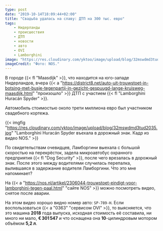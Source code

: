 ```yaml
---
type: post
date: "2019-10-14T18:09:44+02:00"
title: "Свадьба удалась на славу: ДТП на 300 тыс. евро"
tags:
    - Нидерланды
    - происшествия
    - ДТП
    - новости
    - авто
    - OVI
    - Lamborghini
image: "https://res.cloudinary.com/yktoo/image/upload/blog/32mswdmd3tud2035.jpg"
imageCredit: "Фото: NOS."
---
```


В городе {{< fl "Maasdijk" >}}, что находится на юго-западе Нидерландов, вчера {{< a "https://district8.net/auto-uit-trouwstoet-in-botsing-met-busje-tegenpartij-in-gezicht-gespuugd-lange-kruisweg-maasdijk.html" "произошло" >}} ДТП с участием {{< fl "Lamborghini Huracán Spyder" >}}.

Автомобиль стоимостью около трети миллиона евро был участником свадебного кортежа.

<!--more-->

{{< imgfig "https://res.cloudinary.com/yktoo/image/upload/blog/32mswdmd3tud2035.jpg" "Lamborghini Huracán Spyder въехала в дорожный знак. Кадр из видео NOS." >}}

По свидетельствам очевидцев, Ламборгини выехала с большой скоростью на перекрёсток, задела микроавтобус охранного предприятия {{< fl "Dog Security" >}}, после чего врезалась в дорожный знак. После этого между водителями случилась перепалка, вылившаяся в задержание водителя Ламборгини. Что это мне напоминает?

На {{< a "https://nos.nl/artikel/2306044-trouwstoet-eindigt-voor-lamborghini-tegen-paal.html" "сайте NOS" >}} можно посмотреть видео, снятое после аварии.

На этом видео хорошо видно номер авто: `SP-789-H`. Если воспользоваться {{< a "0363" "сервисом OVI" >}}, то выясняется, что это машина **2018** года выпуска, исходная стоимость её составила, ни много ни мало, **€ 301 547** и что оснащена она **10**-цилиндровым мотором объёмом **5,2 л**.